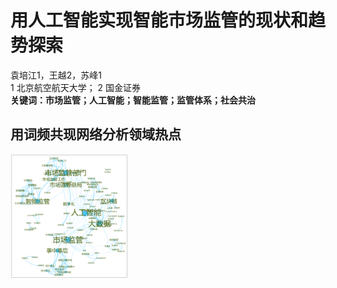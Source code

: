 # 用人工智能实现智能市场监管的现状和趋势探索
袁培江1，王越2，苏峰1      
1 北京航空航天大学； 2 国金证券      
**关键词：市场监管；人工智能；智能监管；监管体系；社会共治**

## 用词频共现网络分析领域热点
<img src="imgs/Word co-occurrence network.png" height="200px" width="auto"/> 
